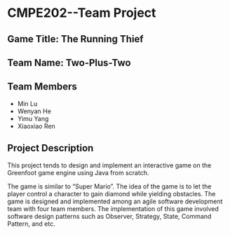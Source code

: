 # CMPE202--Team Project

## Game Title: The Running Thief

## Team Name: Two-Plus-Two

## Team Members

* Min Lu
* Wenyan He
* Yimu Yang
* Xiaoxiao Ren

## Project Description

This project tends to design and implement an interactive game on the Greenfoot game engine using Java from scratch. 


The game is similar to “Super Mario”. The idea of the game is to let the player control a character to gain diamond while yielding obstacles. The game is designed and implemented among an agile software development team with four team members. The implementation of this game involved software design patterns such as Observer, Strategy, State, Command Pattern, and etc.
